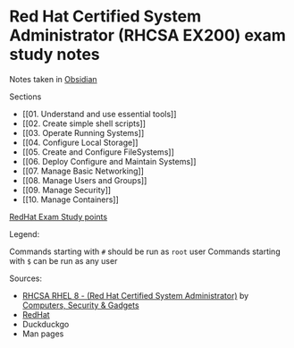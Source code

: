 # Red Hat Certified System Administrator (RHCSA EX200) exam study notes

Notes taken in [Obsidian](https://obsidian.md/)

Sections 
- [[01. Understand and use essential tools]]
- [[02. Create simple shell scripts]]
- [[03. Operate Running Systems]]
- [[04. Configure Local Storage]]
- [[05. Create and Configure FileSystems]]
- [[06. Deploy Configure and Maintain Systems]]
- [[07. Manage Basic Networking]]
- [[08. Manage Users and Groups]]
- [[09. Manage Security]]
- [[10. Manage Containers]]

[RedHat Exam Study points](https://www.redhat.com/en/services/training/ex200-red-hat-certified-system-administrator-rhcsa-exam?section=Objectives)

Legend:

Commands starting with `#` should be run as `root` user
Commands starting with `$` can be run as any user



Sources: 
 - [RHCSA RHEL 8 - (Red Hat Certified System Administrator)](https://www.youtube.com/playlist?list=PLsSTa0x6YacC2jNX9iV1ukbA8g4mcTfdE) by [Computers, Security & Gadgets](https://www.youtube.com/c/ComputersSecurityGadgets)
 - [RedHat](https://www.redhat.com)
 - Duckduckgo
 - Man pages